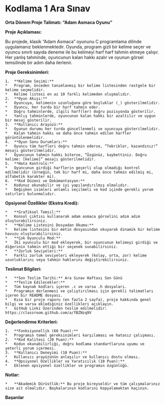 # Kodlama 1 Ara Sınav
  

**Orta Dönem Proje Talimatı: “Adam Asmaca Oyunu”**

**Proje Açıklaması:**

Bu projede, klasik “Adam Asmaca” oyununu C programlama dilinde uygulamanız beklenmektedir. Oyunda, program gizli bir kelime seçer ve oyuncu sınırlı sayıda deneme ile bu kelimeyi harf harf tahmin etmeye çalışır. Her yanlış tahminde, oyuncunun kalan hakkı azalır ve oyunun görsel temsilinde bir adım daha ilerlenir.

**Proje Gereksinimleri:**

	1.	**Kelime Seçimi:**
	* 	Program, önceden tanımlanmış bir kelime listesinden rastgele bir kelime seçmelidir.
	* 	Kelime listesi en az 10 farklı kelimeden oluşmalıdır.
	2.	**Oyun Akışı:**
	* 	Oyuncuya, kelimenin uzunluğuna göre boşluklar (_) gösterilmelidir.
	* 	Oyuncu, her turda bir harf tahmin eder.
	* 	Doğru tahminlerde, ilgili harf(ler) doğru pozisyonda gösterilir.
	* 	Yanlış tahminlerde, oyuncunun kalan hakkı bir azaltılır ve uygun bir mesaj gösterilir.
	3.	**Kullanıcı Arayüzü:**
	* 	Oyunun durumu her turda güncellenmeli ve oyuncuya gösterilmelidir.
	* 	Kalan tahmin hakkı ve daha önce tahmin edilen harfler görüntülenmelidir.
	4.	**Oyun Sonu Durumları:**
	* 	Oyuncu tüm harfleri doğru tahmin ederse, “Tebrikler, kazandınız!” mesajı gösterilmelidir.
	* 	Oyuncunun tahmin hakkı biterse, “Üzgünüz, kaybettiniz. Doğru kelime: [kelime]” mesajı gösterilmelidir.
	5.	**Hata Kontrolü:**
	* 	Oyuncunun girdiği harflerin geçerli olup olmadığı kontrol edilmelidir (örneğin, tek bir harf mi, daha önce tahmin edilmiş mi, alfabetik karakter mi).
	6.	**Kod Düzeni ve Dokümantasyon:**
	* 	Kodunuz okunabilir ve iyi yapılandırılmış olmalıdır.
	* 	Değişken isimleri anlamlı seçilmeli ve kod içinde gerekli yorum satırları bulunmalıdır.

**Opsiyonel Özellikler (Ekstra Kredi):**

	* 	**Grafiksel Temsil:**
	* 	Konsol çıktısı kullanarak adam asmaca görselini adım adım oluşturabilirsiniz.
	* 	**Kelime Listesini Dosyadan Okuma:**
	* 	Kelime listesini bir metin dosyasından okuyarak dinamik bir kelime havuzu oluşturabilirsiniz.
	* 	**Çok Oyunculu Mod:**
	* 	İki oyunculu bir mod ekleyerek, bir oyuncunun kelimeyi girdiği ve diğerinin tahmin ettiği bir seçenek sunabilirsiniz.
	* 	**Zorluk Seviyeleri:**
	* 	Farklı zorluk seviyeleri ekleyerek (kolay, orta, zor) kelime uzunluklarını veya tahmin haklarını değiştirebilirsiniz.

**Teslimat Bilgileri:**

	* 	**Son Teslim Tarihi:** Ara Sınav Haftası Son Günü
	* 	**Teslim Edilecekler:**
	* 	Tüm kaynak kodları içeren .c ve varsa .h dosyaları.
	* 	Programın derlenmesi ve çalıştırılması için gerekli talimatları içeren bir README dosyası.
	* 	Kısa bir proje raporu (en fazla 2 sayfa), proje hakkında genel bilgi ve varsa eklediğiniz özellikleri açıklayın.
	*	GitHub Linki Üzerinden teslim edilmelidir: https://classroom.github.com/a/fBZNzq9V

**Değerlendirme Kriterleri:**

	1.	**Fonksiyonellik (60 Puan):**
	* 	Programın temel gereksinimleri karşılaması ve hatasız çalışması.
	2.	**Kod Kalitesi (20 Puan):**
	* 	Kodun okunabilirliği, doğru kodlama standartlarına uyumu ve yeterli yorum içermesi.
	3.	**Kullanıcı Deneyimi (10 Puan):**
	* 	Kullanıcı arayüzünün anlaşılır ve kullanıcı dostu olması.
	4.	**Opsiyonel Özellikler ve Yaratıcılık (10 Puan):**
	* 	Eklenen opsiyonel özellikler ve programın özgünlüğü.

**Notlar:**

	* 	**Akademik Dürüstlük:** Bu proje bireyseldir ve tüm çalışmalarınız size ait olmalıdır. Başkalarının kodlarını kopyalamaktan kaçının.

**Başarılar**
